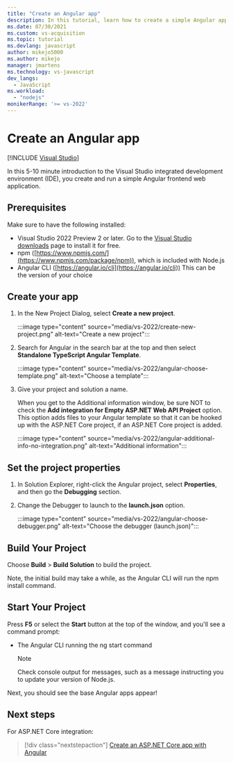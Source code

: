 ```yaml
---
title: "Create an Angular app"
description: In this tutorial, learn how to create a simple Angular application in Visual Studio.
ms.date: 07/30/2021
ms.custom: vs-acquisition
ms.topic: tutorial
ms.devlang: javascript
author: mikejo5000
ms.author: mikejo
manager: jmartens
ms.technology: vs-javascript
dev_langs:
  - JavaScript
ms.workload:
  - "nodejs"
monikerRange: '>= vs-2022'
---
```

# Create an Angular app

 [!INCLUDE [Visual Studio](~/includes/applies-to-version/vs-windows-only.md)]

In this 5-10 minute introduction to the Visual Studio integrated development environment (IDE), you create and run a simple Angular frontend web application.

## Prerequisites

Make sure to have the following installed:

- Visual Studio 2022 Preview 2 or later. Go to the [Visual Studio downloads](https://visualstudio.microsoft.com/downloads/) page to install it for free.
- npm ([https://www.npmjs.com/](https://www.npmjs.com/package/npm)), which is included with Node.js
- Angular CLI ([https://angular.io/cli](https://angular.io/cli))
  This can be the version of your choice

## Create your app

1. In the New Project Dialog, select **Create a new project**.

   :::image type="content" source="media/vs-2022/create-new-project.png" alt-text="Create a new project":::

1. Search for Angular in the search bar at the top and then select **Standalone TypeScript Angular Template**.

   :::image type="content" source="media/vs-2022/angular-choose-template.png" alt-text="Choose a template":::

1. Give your project and solution a name.

   When you get to the Additional information window, be sure NOT to check the **Add integration for Empty ASP.NET Web API Project** option. This option adds files to your Angular template so that it can be hooked up with the ASP.NET Core project, if an ASP.NET Core project is added.

   :::image type="content" source="media/vs-2022/angular-additional-info-no-integration.png" alt-text="Additional information":::

## Set the project properties

1. In Solution Explorer, right-click the Angular project, select **Properties**, and then go the **Debugging** section.

1. Change the Debugger to launch to the **launch.json** option.
 
   :::image type="content" source="media/vs-2022/angular-choose-debugger.png" alt-text="Choose the debugger (launch.json)":::

## Build Your Project

Choose **Build** > **Build Solution**  to build the project.

Note, the initial build may take a while, as the Angular CLI will run the npm install command.

## Start Your Project

Press **F5** or select the **Start** button at the top of the window, and you'll see a command prompt:

- The Angular CLI running the ng start command

   >[!NOTE]
   > Check console output for messages, such as a message instructing you to update your version of Node.js.

Next, you should see the base Angular apps appear!

## Next steps

For ASP.NET Core integration:

> [!div class="nextstepaction"]
> [Create an ASP.NET Core app with Angular](tutorial-asp-net-core-with-angular.md)
